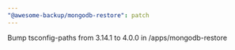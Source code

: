 ```yaml
---
"@awesome-backup/mongodb-restore": patch
---
```


Bump tsconfig-paths from 3.14.1 to 4.0.0 in /apps/mongodb-restore
